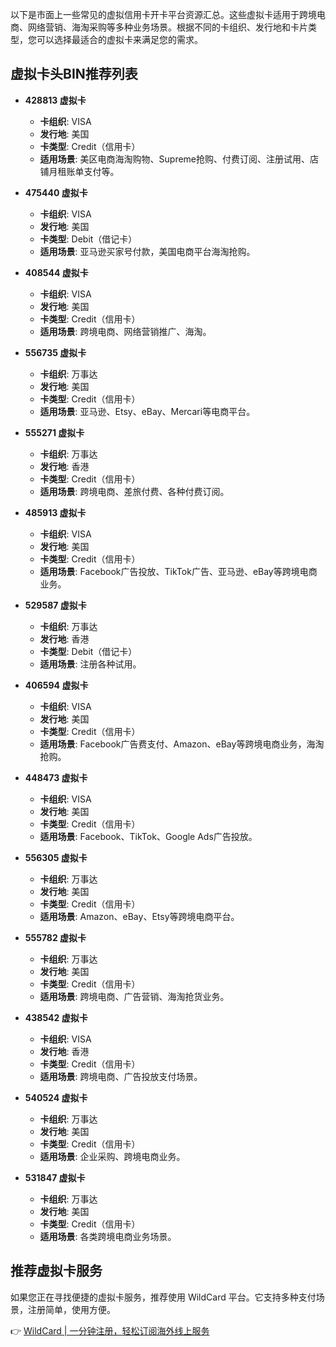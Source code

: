 以下是市面上一些常见的虚拟信用卡开卡平台资源汇总。这些虚拟卡适用于跨境电商、网络营销、海淘采购等多种业务场景。根据不同的卡组织、发行地和卡片类型，您可以选择最适合的虚拟卡来满足您的需求。

## 虚拟卡头BIN推荐列表

- **428813 虚拟卡**  
  - **卡组织**: VISA  
  - **发行地**: 美国  
  - **卡类型**: Credit（信用卡）  
  - **适用场景**: 美区电商海淘购物、Supreme抢购、付费订阅、注册试用、店铺月租账单支付等。

- **475440 虚拟卡**  
  - **卡组织**: VISA  
  - **发行地**: 美国  
  - **卡类型**: Debit（借记卡）  
  - **适用场景**: 亚马逊买家号付款，美国电商平台海淘抢购。

- **408544 虚拟卡**  
  - **卡组织**: VISA  
  - **发行地**: 美国  
  - **卡类型**: Credit（信用卡）  
  - **适用场景**: 跨境电商、网络营销推广、海淘。

- **556735 虚拟卡**  
  - **卡组织**: 万事达  
  - **发行地**: 美国  
  - **卡类型**: Credit（信用卡）  
  - **适用场景**: 亚马逊、Etsy、eBay、Mercari等电商平台。

- **555271 虚拟卡**  
  - **卡组织**: 万事达  
  - **发行地**: 香港  
  - **卡类型**: Credit（信用卡）  
  - **适用场景**: 跨境电商、差旅付费、各种付费订阅。

- **485913 虚拟卡**  
  - **卡组织**: VISA  
  - **发行地**: 美国  
  - **卡类型**: Credit（信用卡）  
  - **适用场景**: Facebook广告投放、TikTok广告、亚马逊、eBay等跨境电商业务。

- **529587 虚拟卡**  
  - **卡组织**: 万事达  
  - **发行地**: 香港  
  - **卡类型**: Debit（借记卡）  
  - **适用场景**: 注册各种试用。

- **406594 虚拟卡**  
  - **卡组织**: VISA  
  - **发行地**: 美国  
  - **卡类型**: Credit（信用卡）  
  - **适用场景**: Facebook广告费支付、Amazon、eBay等跨境电商业务，海淘抢购。

- **448473 虚拟卡**  
  - **卡组织**: VISA  
  - **发行地**: 美国  
  - **卡类型**: Credit（信用卡）  
  - **适用场景**: Facebook、TikTok、Google Ads广告投放。

- **556305 虚拟卡**  
  - **卡组织**: 万事达  
  - **发行地**: 美国  
  - **卡类型**: Credit（信用卡）  
  - **适用场景**: Amazon、eBay、Etsy等跨境电商平台。

- **555782 虚拟卡**  
  - **卡组织**: 万事达  
  - **发行地**: 美国  
  - **卡类型**: Credit（信用卡）  
  - **适用场景**: 跨境电商、广告营销、海淘抢货业务。

- **438542 虚拟卡**  
  - **卡组织**: VISA  
  - **发行地**: 香港  
  - **卡类型**: Credit（信用卡）  
  - **适用场景**: 跨境电商、广告投放支付场景。

- **540524 虚拟卡**  
  - **卡组织**: 万事达  
  - **发行地**: 美国  
  - **卡类型**: Credit（信用卡）  
  - **适用场景**: 企业采购、跨境电商业务。

- **531847 虚拟卡**  
  - **卡组织**: 万事达  
  - **发行地**: 美国  
  - **卡类型**: Credit（信用卡）  
  - **适用场景**: 各类跨境电商业务场景。

## 推荐虚拟卡服务

如果您正在寻找便捷的虚拟卡服务，推荐使用 WildCard 平台。它支持多种支付场景，注册简单，使用方便。

👉 [WildCard | 一分钟注册，轻松订阅海外线上服务](https://bit.ly/bewildcard)